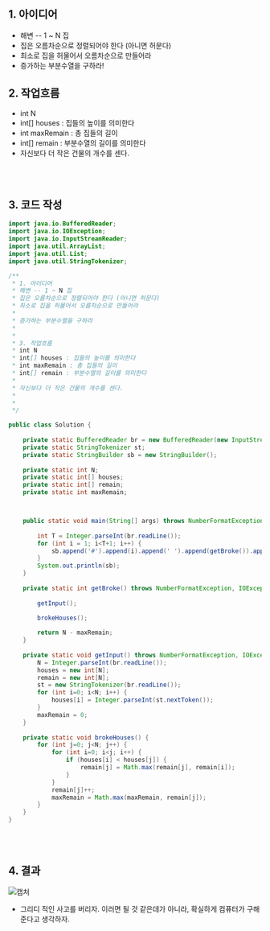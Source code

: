 ## 1. 아이디어
- 해변 -- 1 ~ N 집
- 집은 오름차순으로 정렬되어야 한다 (아니면 허문다)
- 최소로 집을 허물어서 오름차순으로 만들어라
- 증가하는 부분수열을 구하라!

## 2. 작업흐름
- int N
- int[] houses : 집들의 높이를 의미한다
- int maxRemain : 총 집들의 길이
- int[] remain : 부분수열의 길이를 의미한다
- 자신보다 더 작은 건물의 개수를 센다.

</br></br>
## 3. 코드 작성

```java
import java.io.BufferedReader;
import java.io.IOException;
import java.io.InputStreamReader;
import java.util.ArrayList;
import java.util.List;
import java.util.StringTokenizer;

/**
 * 1. 아이디어
 * 해변 -- 1 ~ N 집
 * 집은 오름차순으로 정렬되어야 한다 (아니면 허문다)
 * 최소로 집을 허물어서 오름차순으로 만들어라
 * 
 * 증가하는 부분수열을 구하라
 * 
 * 
 * 3. 작업흐름
 * int N
 * int[] houses : 집들의 높이를 의미한다
 * int maxRemain : 총 집들의 길이
 * int[] remain : 부분수열의 길이를 의미한다
 * 
 * 자신보다 더 작은 건물의 개수를 센다.
 * 
 * 
 */

public class Solution {
	
	private static BufferedReader br = new BufferedReader(new InputStreamReader(System.in));
	private static StringTokenizer st;
	private static StringBuilder sb = new StringBuilder();
	
	private static int N;
	private static int[] houses;
	private static int[] remain;
	private static int maxRemain;



	public static void main(String[] args) throws NumberFormatException, IOException {
		
		int T = Integer.parseInt(br.readLine());
		for (int i = 1; i<T+1; i++) {
			sb.append('#').append(i).append(' ').append(getBroke()).append('\n');
		}
		System.out.println(sb);
	}
	
	private static int getBroke() throws NumberFormatException, IOException {
		
		getInput();

		brokeHouses();
		
		return N - maxRemain;
	}
	
	private static void getInput() throws NumberFormatException, IOException {
		N = Integer.parseInt(br.readLine());
		houses = new int[N];
		remain = new int[N];
		st = new StringTokenizer(br.readLine());
		for (int i=0; i<N; i++) {
			houses[i] = Integer.parseInt(st.nextToken());
		}
		maxRemain = 0;
	}
	
	private static void brokeHouses() {
		for (int j=0; j<N; j++) {
			for (int i=0; i<j; i++) {
				if (houses[i] < houses[j]) {
					remain[j] = Math.max(remain[j], remain[i]);
				}
			}
			remain[j]++;
			maxRemain = Math.max(maxRemain, remain[j]);
		}
	}
}

```

</br></br>
## 4. 결과
![캡처](https://github.com/SSAFY-11th-Seoul15/algo-study/assets/55419868/7ff8278b-14cc-4772-a6ca-2b3c5f3045ad)

- 그리디 적인 사고를 버리자. 이러면 될 것 같은데가 아니라, 확실하게 컴퓨터가 구해준다고 생각하자.
